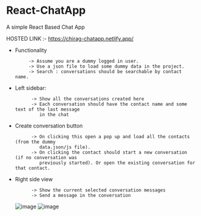 # React-ChatApp
A simple React Based Chat App

HOSTED LINK :- https://chirag-chatapp.netlify.app/


 - Functionality
              
            -> Assume you are a dummy logged in user.
            -> Use a json file to load some dummy data in the project.
            -> Search : conversations should be searchable by contact name.

 - Left sidebar:
  
             -> Show all the conversations created here
             -> Each conversation should have the contact name and some text of the last message 
                in the chat

 - Create conversation button

             -> On clicking this open a pop up and load all the contacts (from the dummy 
                data.json/js file).
             -> On clicking the contact should start a new conversation (if no conversation was 
                previously started). Or open the existing conversation for that contact.

 - Right side view
 
             -> Show the current selected conversation messages
             -> Send a message in the conversation




   ![image](https://github.com/Chirag-fs/React-ChatApp/assets/85388034/38672df2-7506-42c2-a22b-05670ead86c4)
   ![image](https://github.com/Chirag-fs/React-ChatApp/assets/85388034/f7c67c9a-1588-4546-966c-41d614c9c6fa)


